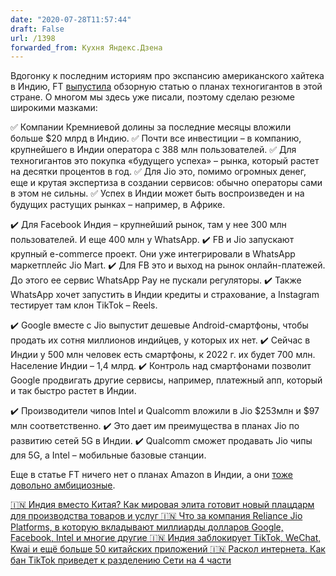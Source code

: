 ```yaml
---
date: "2020-07-28T11:57:44"
draft: False
url: /1398
forwarded_from: Кухня Яндекс.Дзена
---
```


Вдогонку к последним историям про экспансию американского хайтека в Индию, FT [выпустила](https://www.ft.com/content/318bdea3-d162-4cf2-9ffd-905e8520cf40) обзорную статью о планах техногигантов в этой стране. О многом мы здесь уже писали, поэтому сделаю резюме широкими мазками:

✅ Компании Кремниевой долины за последние месяцы вложили больше $20 млрд в Индию. 
✅ Почти все инвестиции – в компанию, крупнейшего в Индии оператора с 388 млн пользователей. 
✅ Для техногигантов это покупка «будущего успеха» – рынка, который растет на десятки процентов в год. 
✅ Для Jio это, помимо огромных денег, еще и крутая экспертиза в создании сервисов: обычно операторы сами в этом не сильны. 
✅  Успех в Индии может быть воспроизведен и на будущих растущих рынках – например, в Африке. 

✔️ Для Facebook Индия – крупнейший рынок, там у нее 300 млн пользователей. И еще 400 млн у WhatsApp. 
✔️ FB и Jio запускают крупный e-commerce проект. Они уже интегрировали в WhatsApp маркетплейс Jio Mart.
✔️ Для FB это и выход на рынок онлайн-платежей. До этого ее сервис WhatsApp Pay не пускали регуляторы. 
✔️ Также WhatsApp хочет запустить в Индии кредиты и страхование, а Instagram тестирует там клон TikTok – Reels. 

✔️ Google вместе с Jio выпустит дешевые Android-смартфоны, чтобы продать их сотня миллионов индийцев, у которых их нет.
✔️ Сейчас в Индии у 500 млн человек есть смартфоны, к 2022 г. их будет 700 млн. Население Индии – 1,4 млрд.
✔️ Контроль над смартфонами позволит Google продвигать другие сервисы, например, платежный апп, который и так быстро растет в Индии.

✔️ Производители чипов Intel и Qualcomm вложили в Jio $253млн и $97 млн соответственно.
✔️ Это дает им преимущества в планах Jio по развитию сетей 5G в Индии.
✔️ Qualcomm сможет продавать Jio чипы для 5G, а Intel – мобильные базовые станции.

Еще в статье FT ничего нет о планах Amazon в Индии, а они [тоже довольно амбициозные](https://techcrunch.com/2020/07/23/amazon-reportedly-in-talks-to-buy-a-9-9-stake-in-indias-reliance-retail/).

[🇮🇳 Индия вместо Китая? Как мировая элита готовит новый плацдарм для производства товаров и услуг
🇮🇳 ](https://t.me/zenleaks/2529)[Что за компания Reliance Jio Platforms, в которую вкладывают миллиарды долларов Google, Facebook, Intel и многие другие
](https://t.me/zenleaks/2592)[🇮🇳 ](https://t.me/zenleaks/2529)[Индия заблокирует TikTok, WeChat, Kwai и ещё больше 50 китайских приложений 
](https://t.me/zenleaks/2556)[🇮🇳 ](https://t.me/zenleaks/2529)[Раскол интернета. Как бан TikTok приведет к разделению Сети на 4 части](https://t.me/zenleaks/2625)
